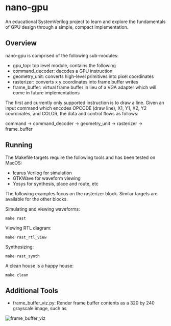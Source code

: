 # nano-gpu
An educational SystemVerilog project to learn and explore the fundamentals of GPU design through a simple, compact implementation.

## Overview

nano-gpu is comprised of the following sub-modules:

* gpu_top: top level module, contains the following
* command_decoder: decodes a GPU instruction
* geometry_unit: converts high-level primitives into pixel coordinates
* rasterizer: converts x y coordinates into frame buffer writes
* frame_buffer: virtual frame buffer in lieu of a VGA adapter which will come in future implementations

The first and currently only supported instruction is to draw a line.
Given an input command which encodes OPCODE (draw line), X1, Y1, X2, Y2 coordinates, and COLOR, the data and control flows as follows:

command -> command_decoder -> geometry_unit -> rasterizer -> frame_buffer

## Running

The Makefile targets require the following tools and has been tested on MacOS:

* Icarus Verilog for simulation
* GTKWave for waveform viewing
* Yosys for synthesis, place and route, etc

The following examples focus on the rasterizer block. Similar targets are available for the other blocks.

Simulating and viewing waveforms:

```make rast```

Viewing RTL diagram:

```make rast_rtl_view```

Synthesizing:

```make rast_synth```

A clean house is a happy house:

```make clean```

## Additional Tools

* frame_buffer_viz.py: Render frame buffer contents as a 320 by 240 grayscale image, such as

![frame_buffer_viz](doc/figures/frame_buffer.png)
